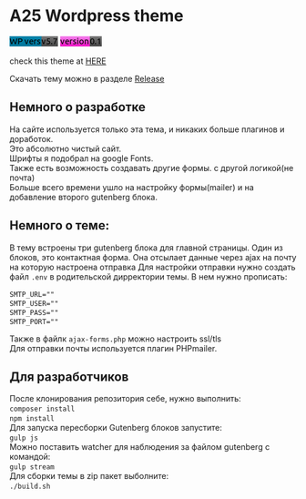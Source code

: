 # A25 Wordpress theme  
![WP version](./doc/img/wpversion.png)
![Theme version](./doc/img/themeversion.png)

check this theme at [HERE](http://94.190.26.105:8026 "A25 site")  

Скачать тему можно в разделе [Release](https://github.com/arseniiyamnii/a25-wp-theme/releases/latest "Release")  
## Немного о разработке
На сайте используется только эта тема, и никаких больше плагинов и доработок.  
Это абсолютно чистый сайт.  
Шрифты я подобрал на google Fonts.  
Также есть возможность создавать другие формы. с другой логикой(не почта)  
Больше всего времени ушло на настройку формы(mailer) и на добавление второго gutenberg блока.

## Немного о теме:
  
В тему встроены три gutenberg блока для главной страницы.
Один из блоков, это контактная форма. Она отсылает данные через ajax на почту на которую настроена отправка
Для настройки отправки нужно создать файл `.env` в родительской дирректории темы. В нем нужно прописать:
```
SMTP_URL=""  
SMTP_USER=""  
SMTP_PASS=""  
SMTP_PORT=""  
```
Также в файлк `ajax-forms.php` можно настроить ssl/tls  
Для отправки почты используется плагин PHPmailer.  
  
## Для разработчиков
После клонирования репозитория себе, нужно выполнить:  
`composer install`  
`npm install`  
Для запуска пересборки Gutenberg блоков запустите:  
`gulp js`  
Можно поставить watcher для наблюдения за файлом gutenberg с командой:  
`gulp stream`  
Для сборки темы в zip пакет выболните:  
`./build.sh`  

